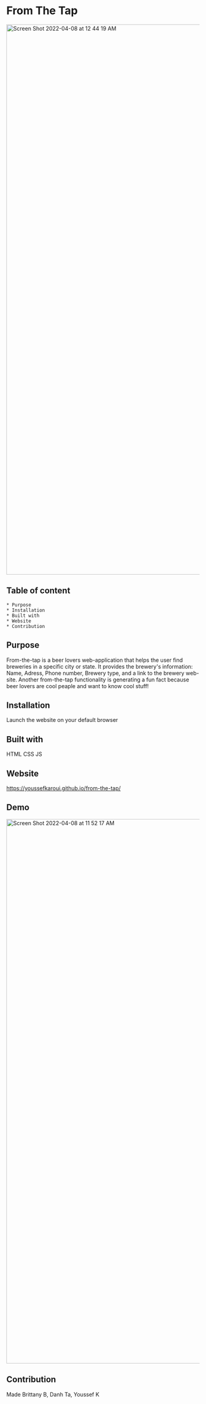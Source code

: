 # From The Tap 
<img width="1434" alt="Screen Shot 2022-04-08 at 12 44 19 AM" src="https://user-images.githubusercontent.com/99456321/162476681-28de00b1-89ea-4b2d-a282-62a08d7eb354.png">

## Table of content 
    * Purpose 
    * Installation 
    * Built with 
    * Website 
    * Contribution 

## Purpose

From-the-tap is a beer lovers web-application that helps the user find breweries in a specific city or state. It provides the brewery's information: Name, Adress, Phone number, Brewery type, and a link to the brewery web-site. Another from-the-tap functionality is generating a fun fact because beer lovers are cool peaple and want to know cool stuff! 


## Installation 

Launch the website on your default browser 

## Built with 

HTML
CSS
JS

## Website

https://youssefkaroui.github.io/from-the-tap/

## Demo

<img width="1419" alt="Screen Shot 2022-04-08 at 11 52 17 AM" src="https://user-images.githubusercontent.com/99456321/162479469-3b3188b8-1592-4a1f-806f-d3b3482ae6f5.png">

## Contribution 

Made Brittany B, Danh Ta, Youssef K
